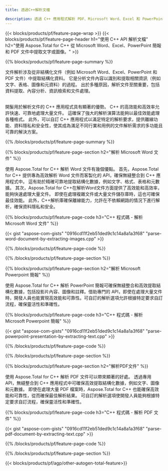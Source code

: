 ```yaml
---
title: 透過C++解析文檔 

description: 透過 C++ 應用程式解析 PDF、Microsoft Word、Excel 和 PowerPoint 簡報。 列出的 C++ 程式碼可輕鬆擷取文字或圖像。
---
```


{{< blocks/products/pf/feature-page-wrap >}}
{{< blocks/products/pf/feature-page-header h1="使用 C++ API 解析文檔" h2="使用 Aspose.Total for C++ 從 Microsoft Word、Excel、PowerPoint 簡報和 PDF 文件中提取文字或圖像。" >}}

{{% blocks/products/pf/feature-page-summary %}}

文件解析涉及從非結構化文件（例如 Microsoft Word、Excel、PowerPoint 和 PDF 文件）中提取結構化資料。 它是分析文件內容以識別和提取相關資訊（例如文字、表格、圖像和元資料）的過程。 出於多種原因，解析文件至關重要，包括資料提取、內容分析、資訊檢索和文件處理。 <br /><br />

開髮用於解析文件的 C++ 應用程式具有顯著的優勢。 C++ 的高效能和高效率允許快速、可靠地處理大量文件。 這確保了強大的解析演算法能夠以最佳效能處理各種格式。 此外，可以自訂 C++ 應用程式以滿足特定的解析要求，提供離線功能、資料隱私和安全性，使其成為滿足不同行業和用例的文件解析需求的多功能且可靠的解決方案。

{{% /blocks/products/pf/feature-page-summary  %}}

{{% blocks/products/pf/feature-page-section  h2="解析 Microsoft Word 文件" %}}

使用 Aspose.Total for C++ 解析 Word 文件有幾個優點。 首先，Aspose.Total for C++ 提供專為高效解析 Word 文件而客製化的 API，確保無縫整合到 C++ 應用程式中。 這有助於精確可靠地提取結構化數據，例如文字、格式、表格和元數據。 其次，Aspose.Total for C++在解析Word文件方面提供了高效能和高效率，能夠快速處理大量文件。 即使在處理複雜文件或大量文件儲存庫時，這也可確保最佳效能。 此外，C++解析庫確保離線能力，允許在不依賴網路的情況下進行解析，確保資料隱私和安全。 

{{% blocks/products/pf/feature-page-code h3="C++ 程式碼 - 解析 Microsoft Word 文件" %}}

{{< gist "aspose-com-gists" "0916cd11f2eb51ded9c1c14a8a1a3f68" "parse-word-document-by-extracting-images.cpp" >}}

{{% /blocks/products/pf/feature-page-code  %}}

{{% /blocks/products/pf/feature-page-section %}}

{{% blocks/products/pf/feature-page-section  h2="解析 Microsoft Powerpoint 簡報" %}}

使用 Aspose.Total for C++ 解析 PowerPoint 簡報可確保無縫整合和高效提取結構化數據，包括投影片內容、圖像和註釋。借助專門的 API，即使在處理大量文件時，開發人員也能實現高效能和可靠性。可自訂的解析選項允許根據特定要求自訂流程，確保靈活性和準確性。

{{% blocks/products/pf/feature-page-code h3="C++ 程式碼 - 解析 Microsoft Powerpoint 簡報" %}}

{{< gist "aspose-com-gists" "0916cd11f2eb51ded9c1c14a8a1a3f68" "parse-powerpoint-presentation-by-extracting-text.cpp" >}}

{{% /blocks/products/pf/feature-page-code  %}}

{{% /blocks/products/pf/feature-page-section %}}

{{% blocks/products/pf/feature-page-section  h2="解析PDF文件" %}}

使用 Aspose.Total for C++ 解析 PDF 文件可以帶來顯著的好處。 透過專用 API，無縫整合到 C++ 應用程式中可確保高效提取結構化數據，例如文字、圖像和元數據。 即使在處理大量 PDF 檔案時，Aspose.Total for C++ 也能確保高效能和可靠性，從而確保最佳解析結果。 可自訂的解析選項使開發人員能夠根據特定要求自訂流程，確保靈活性和準確性。 

{{% blocks/products/pf/feature-page-code h3="C++ 程式碼 - 解析 PDF 文件" %}}

{{< gist "aspose-com-gists" "0916cd11f2eb51ded9c1c14a8a1a3f68" "parse-pdf-document-by-extracting-text.cpp" >}}

{{% /blocks/products/pf/feature-page-code  %}}

{{% /blocks/products/pf/feature-page-section %}}

{{< blocks/products/pf/agp/other-autogen-total-feature>}}